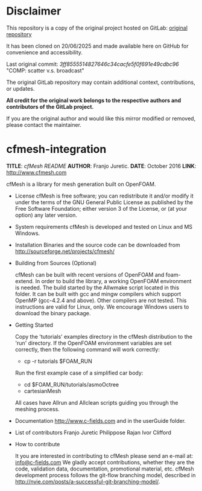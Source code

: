 # Disclaimer

This repository is a copy of the original project hosted on GitLab:
[original repository](https://develop.openfoam.com/Community/integration-cfmesh)

It has been cloned on 20/06/2025 and made available here on GitHub for convenience and accessibility.

Last original commit: *3ff8555514827646c34cacfe5f0f691e49cdbc96* "COMP: scatter v.s. broadcast"

The original GitLab repository may contain additional context, contributions, or updates.

**All credit for the original work belongs to the respective authors and contributors of the GitLab project.**

If you are the original author and would like this mirror modified or removed, please contact the maintainer.


# cfmesh-integration

**TITLE**:                       *cfMesh README*
**AUTHOR**:                      Franjo Juretic.
**DATE**:                           October 2016
**LINK**:                  http://www.cfmesh.com

cfMesh is a library for mesh generation built on OpenFOAM.

* License
  cfMesh is free software; you can redistribute it and/or modify it under the
  terms of the GNU General Public License as published by the Free Software
  Foundation; either version 3 of the License, or (at your option) any later
  version.

* System requirements
  cfMesh is developed and tested on Linux and MS Windows.

* Installation
  Binaries and the source code can be downloaded from http://sourceforge.net/projects/cfmesh/

* Building from Sources (Optional)

  cfMesh can be built with recent versions of OpenFOAM and foam-extend. In order to build the library, a working OpenFOAM environment is needed. The build started by the Allwmake script located in this folder. It can be built with gcc and mingw compilers which support OpenMP (gcc-4.2.4 and above). Other compilers are not tested. This instructions are valid for Linux, only. We encourage Windows users to download the binary package.

* Getting Started

  Copy the 'tutorials' examples directory in the cfMesh distribution to the
  'run' directory.  If the OpenFOAM environment variables are set correctly,
  then the following command will work correctly:

  + cp -r tutorials $FOAM_RUN

  Run the first example case of a simplified car body:

  + cd $FOAM_RUN/tutorials/asmoOctree
  + cartesianMesh

  All cases have Allrun and Allclean scripts guiding you through the meshing process.

* Documentation
  http://www.c-fields.com and in the userGuide folder.

* List of contributors
  Franjo Juretic
  Philippose Rajan
  Ivor Clifford
  
* How to contribute

  It you are interested in contributing to cfMesh please send an e-mail at: info@c-fields.com
  We gladly accept contributions, whether they are the code, validation data, documentation, promotional material, etc.
  cfMesh development process follows the git-flow branching model, described in http://nvie.com/posts/a-successful-git-branching-model/.
